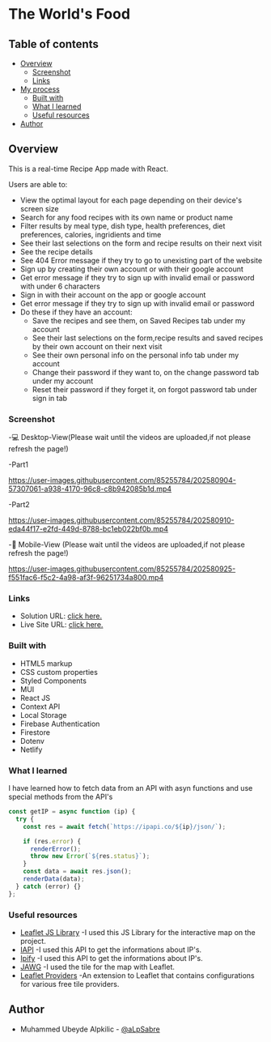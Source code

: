 # The World's Food

## Table of contents

- [Overview](#overview)
  - [Screenshot](#screenshot)
  - [Links](#links)
- [My process](#my-process)
  - [Built with](#built-with)
  - [What I learned](#what-i-learned)
  - [Useful resources](#useful-resources)
- [Author](#author)

## Overview

This is a real-time Recipe App made with React.

Users are able to:

- View the optimal layout for each page depending on their device's screen size
- Search for any food recipes with its own name or product name
- Filter results by meal type, dish type, health preferences, diet preferences, calories, ingridients and time
- See their last selections on the form and recipe results on their next visit 
- See the recipe details
- See 404 Error message if they try to go to unexisting part of the website
- Sign up by creating their own account or with their google account
- Get error message if they try to sign up with invalid email or password with under 6 characters
- Sign in with their account on the app or google account
- Get error message if they try to sign up with invalid email or password
- Do these if they have an account:
  - Save the recipes and see them, on Saved Recipes tab under my account
  - See their last selections on the form,recipe results and saved recipes by their own account on their next visit 
  - See their own personal info on the personal info tab under my account
  - Change their password if they want to, on the change password tab under my account
  - Reset their password if they forget it, on forgot password tab under sign in tab

### Screenshot

-💻 Desktop-View(Please wait until the videos are uploaded,if not please refresh the page!)

-Part1

https://user-images.githubusercontent.com/85255784/202580904-57307061-a938-4170-96c8-c8b942085b1d.mp4

-Part2

https://user-images.githubusercontent.com/85255784/202580910-eda44f17-e2fd-449d-8788-bc1eb022bf0b.mp4

-📱 Mobile-View (Please wait until the videos are uploaded,if not please refresh the page!)

https://user-images.githubusercontent.com/85255784/202580925-f551fac6-f5c2-4a98-af3f-96251734a800.mp4


### Links

- Solution URL: [click here.](https://github.com/aLpSabre/React-Recipe-App)
- Live Site URL: [click here.](https://theworldsfood.netlify.app/)

### Built with

- HTML5 markup
- CSS custom properties
- Styled Components
- MUI
- React JS
- Context API
- Local Storage
- Firebase Authentication
- Firestore
- Dotenv
- Netlify

### What I learned

I have learned how to fetch data from an API with asyn functions and use special methods from the API's

```js
const getIP = async function (ip) {
  try {
    const res = await fetch(`https://ipapi.co/${ip}/json/`);

    if (res.error) {
      renderError();
      throw new Error(`${res.status}`);
    }
    const data = await res.json();
    renderData(data);
  } catch (error) {}
};
```

### Useful resources

- [Leaflet JS Library](https://leafletjs.com/examples/quick-start/) -I used this JS Library for the interactive map on the project.
- [IAPI](https://ipapi.co/) -I used this API to get the informations about IP's.
- [Ipify](https://www.ipify.org/) -I used this API to get the informations about IP's.
- [JAWG](https://www.jawg.io/docs/) -I used the tile for the map with Leaflet.
- [Leaflet Providers](https://github.com/leaflet-extras/leaflet-providers) -An extension to Leaflet that contains configurations for various free tile providers.

## Author

- Muhammed Ubeyde Alpkilic - [@aLpSabre](https://github.com/aLpSabre)
